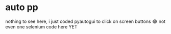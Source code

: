 # auto pp
nothing to see here, i just coded pyautogui to click on screen buttons 😂
not even one selenium code here YET
